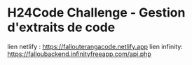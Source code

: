 ﻿# H24Code Challenge - Gestion d'extraits de code
lien netlify : https://fallouterangacode.netlify.app
lien infinity: https://falloubackend.infinityfreeapp.com/api.php

